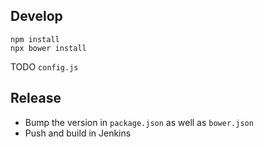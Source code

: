 
## Develop

```
npm install
npx bower install
```

TODO `config.js`

## Release

- Bump the version in `package.json` as well as `bower.json`
- Push and build in Jenkins
